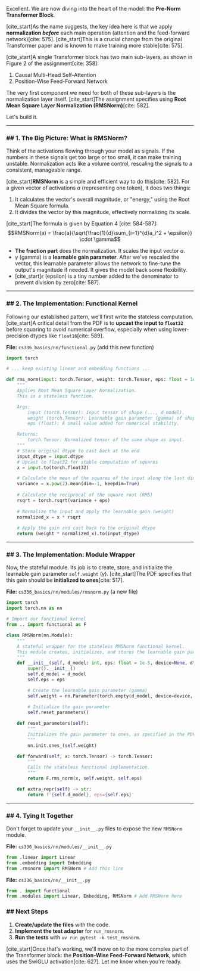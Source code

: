 Excellent. We are now diving into the heart of the model: the **Pre-Norm Transformer Block**.

[cite\_start]As the name suggests, the key idea here is that we apply **normalization *before*** each main operation (attention and the feed-forward network)[cite: 575]. [cite\_start]This is a crucial change from the original Transformer paper and is known to make training more stable[cite: 575].

[cite\_start]A single Transformer block has two main sub-layers, as shown in Figure 2 of the assignment[cite: 358]:

1.  Causal Multi-Head Self-Attention
2.  Position-Wise Feed-Forward Network

The very first component we need for both of these sub-layers is the normalization layer itself. [cite\_start]The assignment specifies using **Root Mean Square Layer Normalization (RMSNorm)**[cite: 582].

Let's build it.

-----

### \#\# 1. The Big Picture: What is RMSNorm?

Think of the activations flowing through your model as signals. If the numbers in these signals get too large or too small, it can make training unstable. Normalization acts like a volume control, rescaling the signals to a consistent, manageable range.

[cite\_start]**RMSNorm** is a simple and efficient way to do this[cite: 582]. For a given vector of activations $a$ (representing one token), it does two things:

1.  It calculates the vector's overall magnitude, or "energy," using the Root Mean Square formula.
2.  It divides the vector by this magnitude, effectively normalizing its scale.

[cite\_start]The formula is given by Equation 4 [cite: 584-587]:
$$RMSNorm(a) = \frac{a}{\sqrt{\frac{1}{d}\sum_{i=1}^{d}a_i^2 + \epsilon}} \cdot \gamma$$

  * **The fraction part** does the normalization. It scales the input vector $a$.
  * $\gamma$ (gamma) is a **learnable gain parameter**. After we've rescaled the vector, this learnable parameter allows the network to fine-tune the output's magnitude if needed. It gives the model back some flexibility.
  * [cite\_start]$\epsilon$ (epsilon) is a tiny number added to the denominator to prevent division by zero[cite: 587].

-----

### \#\# 2. The Implementation: Functional Kernel

Following our established pattern, we'll first write the stateless computation. [cite\_start]A critical detail from the PDF is to **upcast the input to `float32`** before squaring to avoid numerical overflow, especially when using lower-precision dtypes like `float16`[cite: 589].

**File:** `cs336_basics/nn/functional.py` (add this new function)

```python
import torch

# ... keep existing linear and embedding functions ...

def rms_norm(input: torch.Tensor, weight: torch.Tensor, eps: float = 1e-5) -> torch.Tensor:
    """
    Applies Root Mean Square Layer Normalization.
    This is a stateless function.

    Args:
        input (torch.Tensor): Input tensor of shape (..., d_model).
        weight (torch.Tensor): Learnable gain parameter (gamma) of shape (d_model,).
        eps (float): A small value added for numerical stability.

    Returns:
        torch.Tensor: Normalized tensor of the same shape as input.
    """
    # Store original dtype to cast back at the end
    input_dtype = input.dtype
    # Upcast to float32 for stable computation of squares
    x = input.to(torch.float32)

    # Calculate the mean of the squares of the input along the last dimension
    variance = x.pow(2).mean(dim=-1, keepdim=True)
    
    # Calculate the reciprocal of the square root (RMS)
    rsqrt = torch.rsqrt(variance + eps)
    
    # Normalize the input and apply the learnable gain (weight)
    normalized_x = x * rsqrt
    
    # Apply the gain and cast back to the original dtype
    return (weight * normalized_x).to(input_dtype)
```

-----

### \#\# 3. The Implementation: Module Wrapper

Now, the stateful module. Its job is to create, store, and initialize the learnable gain parameter `self.weight` ($\gamma$). [cite\_start]The PDF specifies that this gain should be **initialized to ones**[cite: 517].

**File:** `cs336_basics/nn/modules/rmsnorm.py` (a new file)

```python
import torch
import torch.nn as nn

# Import our functional kernel
from .. import functional as F

class RMSNorm(nn.Module):
    """
    A stateful wrapper for the stateless RMSNorm functional kernel.
    This module creates, initializes, and stores the learnable gain parameter.
    """
    def __init__(self, d_model: int, eps: float = 1e-5, device=None, dtype=None):
        super().__init__()
        self.d_model = d_model
        self.eps = eps

        # Create the learnable gain parameter (gamma)
        self.weight = nn.Parameter(torch.empty(d_model, device=device, dtype=dtype))
        
        # Initialize the gain parameter
        self.reset_parameters()

    def reset_parameters(self):
        """
        Initializes the gain parameter to ones, as specified in the PDF (Section 3.4.1).
        """
        nn.init.ones_(self.weight)

    def forward(self, x: torch.Tensor) -> torch.Tensor:
        """
        Calls the stateless functional implementation.
        """
        return F.rms_norm(x, self.weight, self.eps)

    def extra_repr(self) -> str:
        return f'{self.d_model}, eps={self.eps}'
```

-----

### \#\# 4. Tying It Together

Don't forget to update your `__init__.py` files to expose the new `RMSNorm` module.

**File:** `cs336_basics/nn/modules/__init__.py`

```python
from .linear import Linear
from .embedding import Embedding
from .rmsnorm import RMSNorm # Add this line
```

**File:** `cs336_basics/nn/__init__.py`

```python
from . import functional
from .modules import Linear, Embedding, RMSNorm # Add RMSNorm here
```

### \#\# Next Steps

1.  **Create/update the files** with the code.
2.  **Implement the test adapter** for `run_rmsnorm`.
3.  **Run the tests** with `uv run pytest -k test_rmsnorm`.

[cite\_start]Once that's working, we'll move on to the more complex part of the Transformer block: the **Position-Wise Feed-Forward Network**, which uses the SwiGLU activation[cite: 627]. Let me know when you're ready.